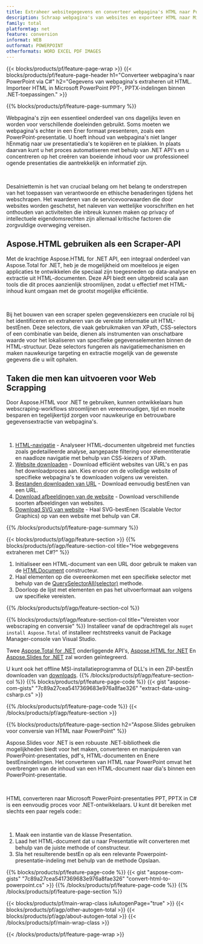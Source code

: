 ```yaml
---
title: Extraheer websitegegevens en converteer webpagina's HTML naar PowerPoint met C#
description: Schraap webpagina's van websites en exporteer HTML naar Microsoft Powerpoint-presentaties binnen .NET-toepassingen
family: total
platformtag: net
feature: conversion
informat: WEB
outformat: POWERPOINT
otherformats: WORD EXCEL PDF IMAGES
---
```

{{< blocks/products/pf/feature-page-wrap >}}
{{< blocks/products/pf/feature-page-header h1="Converteer webpagina's naar PowerPoint via C#" h2="Gegevens van webpagina's extraheren uit HTML. Importeer HTML in Microsoft PowerPoint PPT-, PPTX-indelingen binnen .NET-toepassingen." >}}

{{% blocks/products/pf/feature-page-summary %}}

<p>Webpagina's zijn een essentieel onderdeel van ons dagelijks leven en worden voor verschillende doeleinden gebruikt. Soms moeten we webpagina's echter in een Ener formaat presenteren, zoals een PowerPoint-presentatie. U hoeft inhoud van webpagina's niet langer hEnmatig naar uw presentatiedia's te kopiëren en te plakken. In plaats daarvan kunt u het proces automatiseren met behulp van .NET API's en u concentreren op het creëren van boeiende inhoud voor uw professioneel ogende presentaties die aantrekkelijk en informatief zijn.</p><br />

<p>Desalniettemin is het van cruciaal belang om het belang te onderstrepen van het toepassen van verantwoorde en ethische benaderingen tijdens het webschrapen. Het waarderen van de servicevoorwaarden die door websites worden geschetst, het naleven van wettelijke voorschriften en het onthouden van activiteiten die inbreuk kunnen maken op privacy of intellectuele eigendomsrechten zijn allemaal kritische factoren die zorgvuldige overweging vereisen.</p>

<h2 class="heading-border">Aspose.HTML gebruiken als een Scraper-API</h2>

<p>Met de krachtige Aspose.HTML for .NET API, een integraal onderdeel van Aspose.Total for .NET, heb je de mogelijkheid om moeiteloos je eigen applicaties te ontwikkelen die speciaal zijn toegesneden op data-analyse en extractie uit HTML-documenten. Deze API biedt een uitgebreid scala aan tools die dit proces aanzienlijk stroomlijnen, zodat u effectief met HTML-inhoud kunt omgaan met de grootst mogelijke efficiëntie.</p><br />

<p>
Bij het bouwen van een scraper spelen gegevenskiezers een cruciale rol bij het identificeren en extraheren van de vereiste informatie uit HTML-bestEnen. Deze selectors, die vaak gebruikmaken van XPath, CSS-selectors of een combinatie van beide, dienen als instrumenten van onschatbare waarde voor het lokaliseren van specifieke gegevenselementen binnen de HTML-structuur. Deze selectors fungeren als navigatiemechanismen en maken nauwkeurige targeting en extractie mogelijk van de gewenste gegevens die u wilt ophalen.</p>

<h2 class="heading-border">Taken die men kan uitvoeren voor Web Scrapping</h2>

<p>Door Aspose.HTML voor .NET te gebruiken, kunnen ontwikkelaars hun webscraping-workflows stroomlijnen en vereenvoudigen, tijd en moeite besparen en tegelijkertijd zorgen voor nauwkeurige en betrouwbare gegevensextractie van webpagina's.</p><br />

1. [HTML-navigatie](https://docs.aspose.com/html/net/html-navigation/) - Analyseer HTML-documenten uitgebreid met functies zoals gedetailleerde analyse, aangepaste filtering voor elementiteratie en naadloze navigatie met behulp van CSS-kiezers of XPath.
2. [Website downloaden](https://docs.aspose.com/html/net/download-website/) -  Download efficiënt websites van URL's en pas het downloadproces aan. Kies ervoor om de volledige website of specifieke webpagina's te downloaden volgens uw vereisten.
3. [Bestanden downloaden van URL](https://docs.aspose.com/html/net/download-file-from-url/) - Download eenvoudig bestEnen van een URL.
4. [Download afbeeldingen van de website](https://docs.aspose.com/html/net/download-images-from-website/) - Download verschillende soorten afbeeldingen van websites.
5. [Download SVG van website](https://docs.aspose.com/html/net/download-svg-from-website/) - Haal SVG-bestEnen (Scalable Vector Graphics) op van een website met behulp van C#.

{{% /blocks/products/pf/feature-page-summary  %}}

{{< blocks/products/pf/agp/feature-section >}}
{{% blocks/products/pf/agp/feature-section-col title="Hoe webgegevens extraheren met C#?" %}}

1. Initialiseer een HTML-document van een URL door gebruik te maken van de [HTMLDocument](https://reference.aspose.com/html/net/aspose.html/htmldocument/htmldocument/) constructeur.
2. Haal elementen op die overeenkomen met een specifieke selector met behulp van de [QuerySelectorAll(selector)](https://reference.aspose.com/html/net/aspose.html.dom/document/queryselectorall/) methode.
3. Doorloop de lijst met elementen en pas het uitvoerformaat aan volgens uw specifieke vereisten.
 
{{% /blocks/products/pf/agp/feature-section-col %}}

{{% blocks/products/pf/agp/feature-section-col title="Vereisten voor webscraping en conversie" %}}
Installeer vanaf de opdrachtregel als ```nuget install Aspose.Total``` of installeer rechtstreeks vanuit de Package Manager-console van Visual Studio.

Twee [Aspose.Total for .NET](https://products.aspose.com/total/net/) onderliggende API's, [Aspose.HTML for .NET](https://products.aspose.com/html/net/) En [Aspose.Slides for .NET](https://products.aspose.com/slides/net/) zal worden geïntegreerd.

U kunt ook het offline MSI-installatieprogramma of DLL's in een ZIP-bestEn downloaden van [downloads](https://releases.aspose.com/total/net).
{{% /blocks/products/pf/agp/feature-section-col %}}
{{% blocks/products/pf/feature-page-code %}}
{{< gist "aspose-com-gists" "7c89a27cea5417369683e976a8fae326" "extract-data-using-csharp.cs" >}}

{{% /blocks/products/pf/feature-page-code %}}
{{< /blocks/products/pf/agp/feature-section >}}

{{% blocks/products/pf/feature-page-section  h2="Aspose.Slides gebruiken voor conversie van HTML naar PowerPoint" %}}
<p>Aspose.Slides voor .NET is een robuuste .NET-bibliotheek die mogelijkheden biedt voor het maken, converteren en manipuleren van PowerPoint-presentaties, pdf's, HTML-documenten en Enere bestEnsindelingen. Het converteren van HTML naar PowerPoint omvat het overbrengen van de inhoud van een HTML-document naar dia's binnen een PowerPoint-presentatie.</p><br />

<p>HTML converteren naar Microsoft PowerPoint-presentaties PPT, PPTX in C# is een eenvoudig proces voor .NET-ontwikkelaars. U kunt dit bereiken met slechts een paar regels code::</p><br />

1. Maak een instantie van de klasse Presentation.
1. Laad het HTML-document dat u naar Presentatie wilt converteren met behulp van de juiste methode of constructeur.
1. Sla het resulterende bestEn op als een relevante Powerpoint-presentatie-indeling met behulp van de methode Opslaan.

{{% blocks/products/pf/feature-page-code %}}
{{< gist "aspose-com-gists" "7c89a27cea5417369683e976a8fae326" "convert-html-to-powerpoint.cs" >}}
{{% /blocks/products/pf/feature-page-code  %}}
{{% /blocks/products/pf/feature-page-section %}}

{{< blocks/products/pf/main-wrap-class isAutogenPage="true" >}}
{{< blocks/products/pf/agp/other-autogen-total >}}
{{< blocks/products/pf/agp/about-autogen-total >}}
{{< /blocks/products/pf/main-wrap-class >}}

{{< /blocks/products/pf/feature-page-wrap >}}